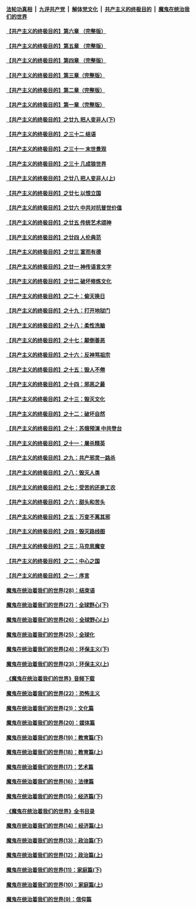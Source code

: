 ####  [法轮功真相](../../../../basic/blob/master/README.md?t=07032202) &nbsp;|&nbsp; [九评共产党](../../../../9ping.md/blob/master/README.md?t=07032202) &nbsp;|&nbsp; [解体党文化](../../../../jtdwh.md/blob/master/README.md?t=07032202)  &nbsp;|&nbsp; [共产主义的终极目的](../../../../gczydzjmd.md/blob/master/README.md?t=07032202) &nbsp;|&nbsp; [魔鬼在统治我们的世界](../../../../mgztzwmdsj.md/blob/master/README.md?t=07032202) 

#### [【共产主义的终极目的】第六章 （完整版）](../pages/nsc422/n11428913.md?t=07032202) 

#### [【共产主义的终极目的】第五章 （完整版）](../pages/nsc422/n11428912.md?t=07032202) 

#### [【共产主义的终极目的】第四章 （完整版）](../pages/nsc422/n11428907.md?t=07032202) 

#### [【共产主义的终极目的】第三章（完整版）](../pages/nsc422/n11428848.md?t=07032202) 

#### [【共产主义的终极目的】第二章（完整版）](../pages/nsc422/n11428831.md?t=07032202) 

#### [【共产主义的终极目的】第一章（完整版）](../pages/nsc422/n11417651.md?t=07032202) 

#### [【共产主义的终极目的】之廿九 把人变非人(下)](../pages/nsc422/n11344140.md?t=07032202) 

#### [【共产主义的终极目的】之三十二 结语](../pages/nsc422/n11360535.md?t=07032202) 

#### [【共产主义的终极目的】之三十一 末世景观](../pages/nsc422/n11351129.md?t=07032202) 

#### [【共产主义的终极目的】之三十 几成狼世界](../pages/nsc422/n11348280.md?t=07032202) 

#### [【共产主义的终极目的】之廿八 把人变非人(上)](../pages/nsc422/n11340492.md?t=07032202) 

#### [【共产主义的终极目的】之廿七 以恨立国](../pages/nsc422/n11336944.md?t=07032202) 

#### [【共产主义的终极目的】之廿六 中共对抗普世价值](../pages/nsc422/n11324785.md?t=07032202) 

#### [【共产主义的终极目的】之廿五 传统艺术颂神](../pages/nsc422/n11296396.md?t=07032202) 

#### [【共产主义的终极目的】之廿四 人伦典范](../pages/nsc422/n11296397.md?t=07032202) 

#### [【共产主义的终极目的】之廿三 富而有德](../pages/nsc422/n11283598.md?t=07032202) 

#### [【共产主义的终极目的】之廿一 神传语言文字](../pages/nsc422/n11263265.md?t=07032202) 

#### [【共产主义的终极目的】之廿二 破坏修炼文化](../pages/nsc422/n11245728.md?t=07032202) 

#### [【共产主义的终极目的】之二十：偷天换日](../pages/nsc422/n11238846.md?t=07032202) 

#### [【共产主义的终极目的】之十九：打开地狱门](../pages/nsc422/n11206376.md?t=07032202) 

#### [【共产主义的终极目的】之十八：柔性洗脑](../pages/nsc422/n11199994.md?t=07032202) 

#### [【共产主义的终极目的】之十七：颠倒善恶](../pages/nsc422/n11179782.md?t=07032202) 

#### [【共产主义的终极目的】之十六：反神骂祖宗](../pages/nsc422/n11166798.md?t=07032202) 

#### [【共产主义的终极目的】之十五：毁人不倦](../pages/nsc422/n11166792.md?t=07032202) 

#### [【共产主义的终极目的】之十四：邪恶之最](../pages/nsc422/n11150249.md?t=07032202) 

#### [【共产主义的终极目的】之十三：毁灭文化](../pages/nsc422/n11135227.md?t=07032202) 

#### [【共产主义的终极目的】之十二：破坏自然](../pages/nsc422/n11135214.md?t=07032202) 

#### [【共产主义的终极目的】之十：苏俄预演 中共登台](../pages/nsc422/n11118424.md?t=07032202) 

#### [【共产主义的终极目的】之十一：屠杀精英](../pages/nsc422/n11118442.md?t=07032202) 

#### [【共产主义的终极目的】之九：共产邪灵一路杀](../pages/nsc422/n11114139.md?t=07032202) 

#### [【共产主义的终极目的】之八：毁灭人类](../pages/nsc422/n11108503.md?t=07032202) 

#### [【共产主义的终极目的】之七：受苦的还是工农](../pages/nsc422/n11101809.md?t=07032202) 

#### [【共产主义的终极目的】之六：甜头和苦头](../pages/nsc422/n11096971.md?t=07032202) 

#### [【共产主义的终极目的】之五：万变不离其邪](../pages/nsc422/n11091285.md?t=07032202) 

#### [【共产主义的终极目的】之四：毁灭路线图](../pages/nsc422/n11086284.md?t=07032202) 

#### [【共产主义的终极目的】之三：马克思魔变](../pages/nsc422/n11061941.md?t=07032202) 

#### [【共产主义的终极目的】之二：中心之国](../pages/nsc422/n11047728.md?t=07032202) 

#### [【共产主义的终极目的】之一：序言](../pages/nsc422/n11086077.md?t=07032202) 

#### [魔鬼在统治着我们的世界(28)：结束语](../pages/nsc422/n10936246.md?t=07032202) 

#### [魔鬼在统治着我们的世界(27)：全球野心(下)](../pages/nsc422/n10928319.md?t=07032202) 

#### [魔鬼在统治着我们的世界(26)：全球野心(上)](../pages/nsc422/n10900318.md?t=07032202) 

#### [魔鬼在统治着我们的世界(25)：全球化](../pages/nsc422/n10788205.md?t=07032202) 

#### [魔鬼在统治着我们的世界(24)：环保主义(下)](../pages/nsc422/n10695307.md?t=07032202) 

#### [魔鬼在统治着我们的世界(23)：环保主义(上)](../pages/nsc422/n10688613.md?t=07032202) 

#### [《魔鬼在统治着我们的世界》音频下载](../pages/nsc422/n10635553.md?t=07032202) 

#### [魔鬼在统治着我们的世界(22)：恐怖主义](../pages/nsc422/n10614727.md?t=07032202) 

#### [魔鬼在统治着我们的世界(21)：文化篇](../pages/nsc422/n10597706.md?t=07032202) 

#### [魔鬼在统治着我们的世界(20)：媒体篇](../pages/nsc422/n10586579.md?t=07032202) 

#### [魔鬼在统治着我们的世界(19)：教育篇(下)](../pages/nsc422/n10564808.md?t=07032202) 

#### [魔鬼在统治着我们的世界(18)：教育篇(上)](../pages/nsc422/n10526970.md?t=07032202) 

#### [魔鬼在统治着我们的世界(17)：艺术篇](../pages/nsc422/n10499093.md?t=07032202) 

#### [魔鬼在统治着我们的世界(16)：法律篇](../pages/nsc422/n10485969.md?t=07032202) 

#### [魔鬼在统治着我们的世界(15)：经济篇(下)](../pages/nsc422/n10469975.md?t=07032202) 

#### [《魔鬼在统治着我们的世界》全书目录](../pages/nsc422/n10464261.md?t=07032202) 

#### [魔鬼在统治着我们的世界(14)：经济篇(上)](../pages/nsc422/n10457370.md?t=07032202) 

#### [魔鬼在统治着我们的世界(13)：政治篇(下)](../pages/nsc422/n10448270.md?t=07032202) 

#### [魔鬼在统治着我们的世界(12)：政治篇(上)](../pages/nsc422/n10444576.md?t=07032202) 

#### [魔鬼在统治着我们的世界(11)：家庭篇(下)](../pages/nsc422/n10440961.md?t=07032202) 

#### [魔鬼在统治着我们的世界(10)：家庭篇(上)](../pages/nsc422/n10435448.md?t=07032202) 

#### [魔鬼在统治着我们的世界(9)：信仰篇](../pages/nsc422/n10432159.md?t=07032202) 

